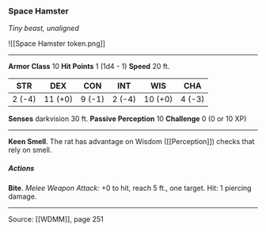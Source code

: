 ### Space Hamster
_Tiny beast, unaligned_

![[Space Hamster token.png]]


---

**Armor Class** 10
**Hit Points** 1 (1d4 - 1)
**Speed** 20 ft.

| STR     | DEX     | CON     | INT     | WIS     | CHA     |
|---------|---------|---------|---------|---------|---------|
| 2 (-4) | 11 (+0) | 9 (-1) | 2 (-4) | 10 (+0) | 4 (-3) |

**Senses** darkvision 30 ft.
**Passive Perception** 10
**Challenge** 0 (0 or 10 XP)

---

**Keen Smell**. The rat has advantage on Wisdom ([[Perception]]) checks that rely on smell.

##### Actions
**Bite**. _Melee Weapon Attack:_ +0 to hit, reach 5 ft., one target. Hit: 1 piercing damage.


---

Source: [[WDMM]], page 251